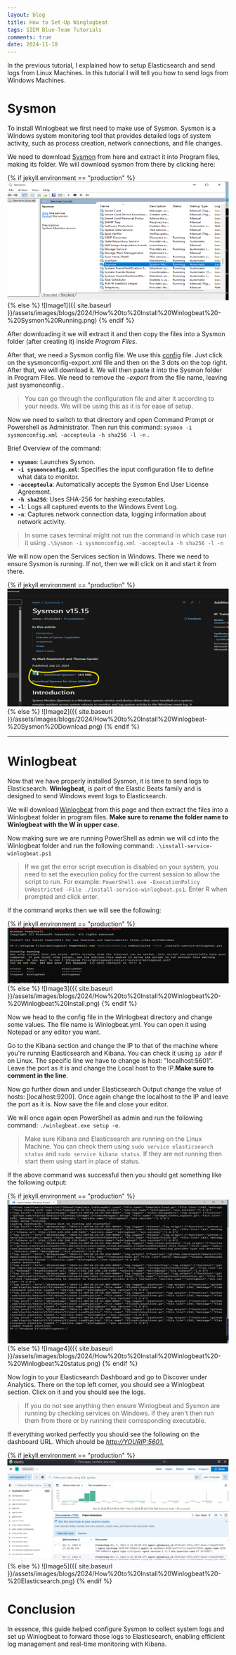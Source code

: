 ```yaml
---
layout: blog
title: How to Set-Up Winglogbeat
tags: SIEM Blue-Team Tutorials
comments: true
date: 2024-11-10
--- 
```


In the previous tutorial, I explained how to setup Elasticsearch and send logs from Linux Machines. In this tutorial I will tell you how to send logs from Windows Machines. 

# Sysmon

To install Winlogbeat we first need to make use of Sysmon. Sysmon is a Windows system monitoring tool that provides detailed logs of system activity, such as process creation, network connections, and file changes. 

We need to download [Sysmon](https://learn.microsoft.com/en-us/sysinternals/downloads/sysmon) from here and extract it into Program files, making its folder. We will download sysmon from there by clicking here: 

{% if jekyll.environment == "production" %}
![Image1](https://raw.githubusercontent.com/MasterChief220/Blogging-Website/main/assets/images/blogs/2024/How%20to%20Install%20Winlogbeat%20-%20Sysmon%20Running.png)
{% else %}
![Image1]({{ site.baseurl }}/assets/images/blogs/2024/How%20to%20Install%20Winlogbeat%20-%20Sysmon%20Running.png)
{% endif %}


After downloading it we will extract it and then copy the files into a Sysmon folder (after creating it) inside *Program Files*. 

After that, we need a Sysmon config file. We use this [config](https://github.com/SwiftOnSecurity/sysmon-config) file. Just click on the sysmonconfig-export.xml file and then on the 3 dots on the top right. After that, we will download it. We will then paste it into the Sysmon folder in Program Files. We need to remove the *-export*  from the file name, leaving just sysmonconfig .  

> You can go through the configuration file and alter it according to your needs. We will be using this as it is for ease of setup. 


Now we need to switch to that directory and open Command Prompt or Powershell as Administrator. Then run this command: 
   `sysmon -i sysmonconfig.xml -accepteula -h sha256 -l -n` . 

Brief Overview of the command: 
- **`sysmon`**: Launches Sysmon.
- **`-i sysmonconfig.xml`**: Specifies the input configuration file to define what data to monitor.
- **`-accepteula`**: Automatically accepts the Sysmon End User License Agreement.
- **`-h sha256`**: Uses SHA-256 for hashing executables.
- **`-l`**: Logs all captured events to the Windows Event Log.
- **`-n`**: Captures network connection data, logging information about network activity.

> In some cases terminal might not run the command in which case run it using `.\Sysmon -i sysmonconfig.xml -accepteula -h sha256 -l -n`

We will now open the Services section in Windows. There we need to ensure Sysmon is running. If not, then we will click on it and start it from there.  

{% if jekyll.environment == "production" %}
![Image2](https://raw.githubusercontent.com/MasterChief220/Blogging-Website/main/assets/images/blogs/2024/How%20to%20Install%20Winlogbeat-%20Sysmon%20Download.png)
{% else %}
![Image2]({{ site.baseurl }}/assets/images/blogs/2024/How%20to%20Install%20Winlogbeat-%20Sysmon%20Download.png)
{% endif %}

-----

# Winlogbeat 
Now that we have properly installed Sysmon, it is time to send logs to Elasticsearch. **Winlogbeat**, is part of the Elastic Beats family and is designed to send Windows event logs to Elasticsearch.

We will download [Winlogbeat](https://www.elastic.co/downloads/beats/winlogbeat) from this page and then extract the files into a Winlogbeat folder in program files. **Make sure to rename the folder name to Winlogbeat with the W in upper case**. 

Now making sure we are running PowerShell as admin we will cd into the Winlogbeat folder and run the following command: `.\install-service-winlogbeat.ps1` 

> If we get the error script execution is disabled on your system, you need to set the execution policy for the current session to allow the script to run. For example: `PowerShell.exe -ExecutionPolicy UnRestricted -File ./install-service-winlogbeat.ps1`. Enter R when prompted and click enter. 

If the command works then we will see the following:  

{% if jekyll.environment == "production" %}
![Image3](https://raw.githubusercontent.com/MasterChief220/Blogging-Website/main/assets/images/blogs/2024/How%20to%20Install%20Winlogbeat%20-%20Winlogbeat%20Install.png)
{% else %}
![Image3]({{ site.baseurl }}/assets/images/blogs/2024/How%20to%20Install%20Winlogbeat%20-%20Winlogbeat%20Install.png)
{% endif %}


Now we head to the config file in the Winlogbeat directory and change some values. The file name is Winlogbeat.yml. You can open it using Notepad or any editor you want. 

Go to the Kibana section and change the IP to that of the machine where you're running Elasticsearch and Kibana. You can check it using `ip addr` if on Linux. The specific line we have to change is host:  "localhost:5601". Leave the port as it is and change the Local host to the IP.**Make sure to comment in the line**. 

Now go further down and under Elasticsearch Output change the value of hosts: [localhost:9200]. Once again change the localhost to the IP and leave the port as it is. Now save the file and close your editor.

We will once again open PowerShell as admin and run the following command:  `./winlogbeat.exe setup -e`. 

> Make sure Kibana and Elasticsearch are running on the Linux Machine. You can check them using `sudo service elasticsearch status` and `sudo service kibana status`. If they are not running then start them using start in place of status. 

If the above command was successful then you should get something like the following output: 

{% if jekyll.environment == "production" %}
![Image4](https://raw.githubusercontent.com/MasterChief220/Blogging-Website/main/assets/images/blogs/2024/How%20to%20Install%20Winlogbeat%20-%20Winlogbeat%20status.png)
{% else %}
![Image4]({{ site.baseurl }}/assets/images/blogs/2024/How%20to%20Install%20Winlogbeat%20-%20Winlogbeat%20status.png)
{% endif %}


Now login to your Elasticsearch Dashboard and go to Discover under Analytics. There on the top left corner, you should see a Winlogbeat section. Click on it and you should see the logs. 

>If you do not see anything then ensure Winlogbeat and Sysmon are running by checking services on Windows. If they aren't then run them from there or by running their corresponding executable.  

If everything worked perfectly you should see the following on the dashboard URL. Which should be [_http://YOURIP:5601._](http://YOURIP:5601.)

{% if jekyll.environment == "production" %}
![Image5](https://raw.githubusercontent.com/MasterChief220/Blogging-Website/main/assets/images/blogs/2024/How%20to%20Install%20Winlogbeat%20-%20Elasticsearch.png)
{% else %}
![Image5]({{ site.baseurl }}/assets/images/blogs/2024/How%20to%20Install%20Winlogbeat%20-%20Elasticsearch.png)
{% endif %}



# Conclusion 
In essence, this guide helped configure Sysmon to collect system logs and set up Winlogbeat to forward those logs to Elasticsearch, enabling efficient log management and real-time monitoring with Kibana.
